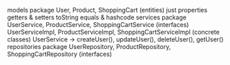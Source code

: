 models package
User, Product, ShoppingCart (entities)
just properties
getters & setters
toString
equals & hashcode
services package
UserService, ProductService, ShoppingCartService (interfaces)
UserServiceImpl, ProductServiceImpl, ShoppingCartServiceImpl (concrete classes)
UserService -> createUser(), updateUser(), deleteUser(), getUser()
repositories package
UserRepository, ProductRepository, ShoppingCartRepository (interfaces)
